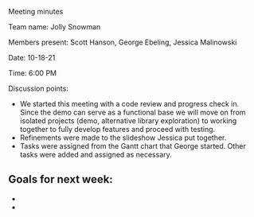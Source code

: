 Meeting minutes

Team name: Jolly Snowman

Members present: Scott Hanson, George Ebeling, Jessica Malinowski

Date: 10-18-21

Time: 6:00 PM

Discussion points:
- We started this meeting with a code review and progress check in. Since the demo can serve as a functional base we will move on from isolated projects (demo, alternative library exploration) to working together to fully develop features and proceed with testing. 
- Refinements were made to the slideshow Jessica put together. 
- Tasks were assigned from the Gantt chart that George started. Other tasks were added and assigned as necessary. 

Goals for next week:
- 
-
-
